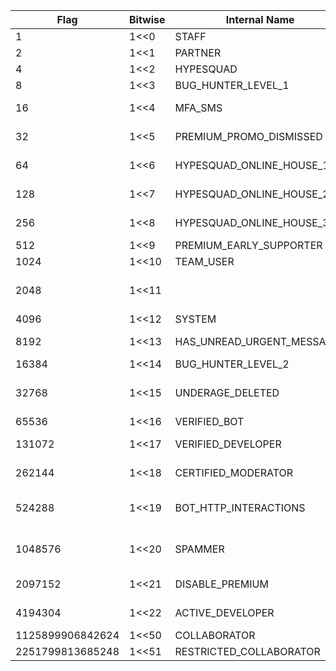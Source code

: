 | Flag             | Bitwise | Internal Name              | Description                                       | Public |
|------------------|---------|----------------------------|---------------------------------------------------|--------|
| 1                | 1<<0    | STAFF                      | Discord Employee                                  | ✓      |
| 2                | 1<<1    | PARTNER                    | Discord Partner                                   | ✓      |
| 4                | 1<<2    | HYPESQUAD                  | HypeSquad Events                                  | ✓      |
| 8                | 1<<3    | BUG_HUNTER_LEVEL_1         | Bug Hunter Level 1                                | ✓      |
| 16               | 1<<4    | MFA_SMS                    | SMS recovery for 2FA enabled                      |        |
| 32               | 1<<5    | PREMIUM_PROMO_DISMISSED    | Dismissed Nitro promotion                         |        |
| 64               | 1<<6    | HYPESQUAD_ONLINE_HOUSE_1   | HypeSquad Online House Bravery                    | ✓      |
| 128              | 1<<7    | HYPESQUAD_ONLINE_HOUSE_2   | HypeSquad Online House Brilliance                 | ✓      |
| 256              | 1<<8    | HYPESQUAD_ONLINE_HOUSE_3   | HypeSquad Online House Balance                    | ✓      |
| 512              | 1<<9    | PREMIUM_EARLY_SUPPORTER    | Early Supporter                                   | ✓      |
| 1024             | 1<<10   | TEAM_USER                  | Team User                                         | ✓      |
| 2048             | 1<<11   |                            | Relates to partner/verification applications.     |        |
| 4096             | 1<<12   | SYSTEM                     | System User                                       | ✓      |
| 8192             | 1<<13   | HAS_UNREAD_URGENT_MESSAGES | Has an unread system message                      |        |
| 16384            | 1<<14   | BUG_HUNTER_LEVEL_2         | Bug Hunter Level 2                                | ✓      |
| 32768            | 1<<15   | UNDERAGE_DELETED           | Pending deletion for being underage in DOB prompt |        |
| 65536            | 1<<16   | VERIFIED_BOT               | Verified Bot                                      | ✓      |
| 131072           | 1<<17   | VERIFIED_DEVELOPER         | Early Verified Bot Developer                      | ✓      |
| 262144           | 1<<18   | CERTIFIED_MODERATOR        | Moderator Programs Alumni                         | ✓      |
| 524288           | 1<<19   | BOT_HTTP_INTERACTIONS      | Bot has set an interactions endpoint url          | ✓      |
| 1048576          | 1<<20   | SPAMMER                    | User is disabled for being a spammer              | ✓      |
| 2097152          | 1<<21   | DISABLE_PREMIUM            | Disables Nitro Features                           |        |
| 4194304          | 1<<22   | ACTIVE_DEVELOPER           | User is an active developer                       | ✓      |
| 1125899906842624 | 1<<50   | COLLABORATOR               | Unknown                                           | ✓      |
| 2251799813685248 | 1<<51   | RESTRICTED_COLLABORATOR    | Unknown                                           | ✓      |
